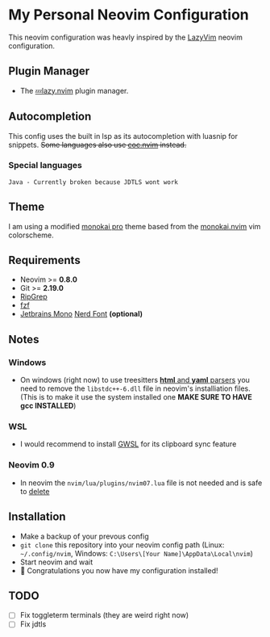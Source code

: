 # My Personal Neovim Configuration
This neovim configuration was heavly inspired by the [LazyVim](https://github.com/LazyVim/LazyVim) neovim configuration.

## Plugin Manager
- The [💤lazy.nvim](https://github.com/folke/lazy.nvim) plugin manager.

## Autocompletion
This config uses the built in lsp as its autocompletion with luasnip for snippets. ~~Some languages also
use [coc.nvim](https://github.com/neoclide/coc.nvim) instead.~~

### Special languages
```
Java - Currently broken because JDTLS wont work
```

## Theme
I am using a modified [monokai pro](https://monokai.pro/) theme based from the
[monokai.nvim](https://github.com/tanvirtin/monokai.nvim) vim colorscheme.

## Requirements
- Neovim >= **0.8.0**
- Git >= **2.19.0**
- [RipGrep](https://github.com/BurntSushi/ripgrep)
- [fzf](https://github.com/junegunn/fzf)
- [Jetbrains Mono](https://www.jetbrains.com/lp/mono/) [Nerd Font](https://github.com/ryanoasis/nerd-fonts/tree/master/patched-fonts/JetBrainsMono) **(optional)**

## Notes

### Windows
- On windows (right now) to use treesitters [**html** and **yaml** parsers](https://github.com/nvim-treesitter/nvim-treesitter/issues/3587)
you need to remove the `libstdc++-6.dll`
file in neovim's installiation files. (This is to make it use the system installed one **MAKE SURE TO HAVE gcc INSTALLED**)

### WSL
- I would recommend to install [GWSL](https://opticos.github.io/gwsl/) for its clipboard sync feature

### Neovim 0.9
- In neovim the `nvim/lua/plugins/nvim07.lua` file is not needed and is safe to [delete](https://github.com/gpanders/editorconfig.nvim)

## Installation

- Make a backup of your prevous config
- `git clone` this repository into your neovim config path (Linux: `~/.config/nvim`, Windows: `C:\Users\[Your Name]\AppData\Local\nvim`)
- Start neovim and wait
- 🎉 Congratulations you now have my configuration installed!

## TODO
- [ ] Fix toggleterm terminals (they are weird right now)
- [ ] Fix jdtls
